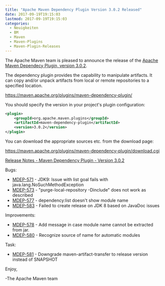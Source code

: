 ```yaml
---
title: "Apache Maven Dependency Plugin Version 3.0.2 Released"
date: 2017-09-19T19:15:03
lastmod: 2017-09-19T19:15:03
categories:
  - Neuigkeiten
  - BM
  - Maven
  - Maven-Plugins
  - Maven-Plugin-Releases
---
```

The Apache Maven team is pleased to announce the release of the 
[Apache Maven Dependecy Plugin, version 3.0.2](https://maven.apache.org/plugins/maven-dependency-plugin/).

The dependency plugin provides the capability to manipulate artifacts. It
can copy and/or unpack artifacts from local or remote repositories to a
specified location.

https://maven.apache.org/plugins/maven-dependency-plugin/

You should specify the version in your project's plugin configuration:

```xml
<plugin>
    <groupId>org.apache.maven.plugins</groupId>
    <artifactId>maven-dependency-plugin</artifactId>
    <version>3.0.2</version>
</plugin>
``` 

You can download the appropriate sources etc. from the download page:

https://maven.apache.org/plugins/maven-dependency-plugin/download.cgi


<!-- more -->

[Release Notes - Maven Dependency Plugin - Version 3.0.2](https://issues.apache.org/jira/secure/ReleaseNote.jspa?projectId=12317227&version=12338874)


Bugs:

 * [MDEP-571](https://issues.apache.org/jira/browse/MDEP-571) - JDK9: Issue with list goal fails with java.lang.NoSuchMethodException
 * [MDEP-573](https://issues.apache.org/jira/browse/MDEP-573) - "purge-local-repository -Dinclude" does not work as described
 * [MDEP-577](https://issues.apache.org/jira/browse/MDEP-577) - dependency:list doesn't show module name
 * [MDEP-583](https://issues.apache.org/jira/browse/MDEP-583) - Failed to create release on JDK 8 based on JavaDoc issues

Improvements:

 * [MDEP-578](https://issues.apache.org/jira/browse/MDEP-578) - Add message in case module name cannot be extracted from jar.
 * [MDEP-580](https://issues.apache.org/jira/browse/MDEP-580) - Recognize source of name for automatic modules

Task:

 * [MDEP-581](https://issues.apache.org/jira/browse/MDEP-581) - Downgrade maven-artifact-transfer to release version instead of SNAPSHOT

Enjoy,

-The Apache Maven team
